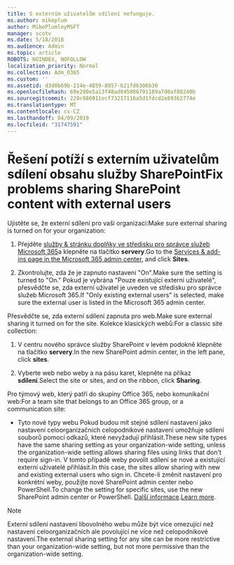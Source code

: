 ```yaml
---
title: S externím uživatelům sdílení nefunguje.
ms.author: mikeplum
author: MikePlumleyMSFT
manager: scotv
ms.date: 5/18/2018
ms.audience: Admin
ms.topic: article
ROBOTS: NOINDEX, NOFOLLOW
localization_priority: Normal
ms.collection: Adm_O365
ms.custom: ''
ms.assetid: d3d0b69b-214e-4859-8957-621fd6306b30
ms.openlocfilehash: 69e290e5a13f40ad045086791189a7d0af88240b
ms.sourcegitcommit: 228c986911ecf73217116a5d1fdcd2e89362774e
ms.translationtype: MT
ms.contentlocale: cs-CZ
ms.lasthandoff: 04/09/2019
ms.locfileid: "31747591"
---
```

# <a name="fix-problems-sharing-sharepoint-content-with-external-users"></a><span data-ttu-id="403a9-102">Řešení potíží s externím uživatelům sdílení obsahu služby SharePoint</span><span class="sxs-lookup"><span data-stu-id="403a9-102">Fix problems sharing SharePoint content with external users</span></span>

<span data-ttu-id="403a9-103">Ujistěte se, že externí sdílení pro vaši organizaci:</span><span class="sxs-lookup"><span data-stu-id="403a9-103">Make sure external sharing is turned on for your organization:</span></span>
  
1. <span data-ttu-id="403a9-104">Přejděte [služby &amp; stránku doplňky ve středisku pro správce služeb Microsoft 365](https://portal.office.com/adminportal/home#/Settings/ServicesAndAddIns)a klepněte na tlačítko **servery**.</span><span class="sxs-lookup"><span data-stu-id="403a9-104">Go to the [Services &amp; add-ins page in the Microsoft 365 admin center](https://portal.office.com/adminportal/home#/Settings/ServicesAndAddIns), and click **Sites**.</span></span>
    
2. <span data-ttu-id="403a9-105">Zkontrolujte, zda že je zapnuto nastavení "On".</span><span class="sxs-lookup"><span data-stu-id="403a9-105">Make sure the setting is turned to "On."</span></span> <span data-ttu-id="403a9-106">Pokud je vybrána "Pouze existující externí uživatelé", přesvědčte se, zda externí uživatel je uveden ve středisku pro správce služeb Microsoft 365.</span><span class="sxs-lookup"><span data-stu-id="403a9-106">If "Only existing external users" is selected, make sure the external user is listed in the Microsoft 365 admin center.</span></span>
    
<span data-ttu-id="403a9-107">Přesvědčte se, zda externí sdílení zapnuta pro web.</span><span class="sxs-lookup"><span data-stu-id="403a9-107">Make sure external sharing it turned on for the site.</span></span> <span data-ttu-id="403a9-108">Kolekce klasických webů:</span><span class="sxs-lookup"><span data-stu-id="403a9-108">For a classic site collection:</span></span>
  
1. <span data-ttu-id="403a9-109">V centru nového správce služby SharePoint v levém podokně klepněte na tlačítko **servery**.</span><span class="sxs-lookup"><span data-stu-id="403a9-109">In the new SharePoint admin center, in the left pane, click **sites**.</span></span>
    
2. <span data-ttu-id="403a9-110">Vyberte web nebo weby a na pásu karet, klepněte na příkaz **sdílení**.</span><span class="sxs-lookup"><span data-stu-id="403a9-110">Select the site or sites, and on the ribbon, click **Sharing**.</span></span>
    
<span data-ttu-id="403a9-111">Pro týmový web, který patří do skupiny Office 365, nebo komunikační web:</span><span class="sxs-lookup"><span data-stu-id="403a9-111">For a team site that belongs to an Office 365 group, or a communication site:</span></span>
  
- <span data-ttu-id="403a9-112">Tyto nové typy webu Pokud budou mít stejné sdílení nastavení jako nastavení celoorganizačních celopodnikové nastavení umožňuje sdílení souborů pomocí odkazů, které nevyžadují přihlásit.</span><span class="sxs-lookup"><span data-stu-id="403a9-112">These new site types have the same sharing setting as your organization-wide setting, unless the organization-wide setting allows sharing files using links that don't require sign-in.</span></span> <span data-ttu-id="403a9-113">V tomto případě weby povolit sdílení se nové a existující externí uživatelé přihlásit.</span><span class="sxs-lookup"><span data-stu-id="403a9-113">In this case, the sites allow sharing with new and existing external users who sign in.</span></span> <span data-ttu-id="403a9-114">Chcete-li změnit nastavení pro konkrétní weby, použijte nové SharePoint admin center nebo PowerShell.</span><span class="sxs-lookup"><span data-stu-id="403a9-114">To change the setting for specific sites, use the new SharePoint admin center or PowerShell.</span></span> <span data-ttu-id="403a9-115">[Další informace](https://go.microsoft.com/fwlink/?linkid=871863).</span><span class="sxs-lookup"><span data-stu-id="403a9-115">[Learn more](https://go.microsoft.com/fwlink/?linkid=871863).</span></span>
    
> [!NOTE]
> <span data-ttu-id="403a9-116">Externí sdílení nastavení libovolného webu může být více omezující než nastavení celoorganizačních ale povolující ne více než celopodnikové nastavení.</span><span class="sxs-lookup"><span data-stu-id="403a9-116">The external sharing setting for any site can be more restrictive than your organization-wide setting, but not more permissive than the organization-wide setting.</span></span> 
  

